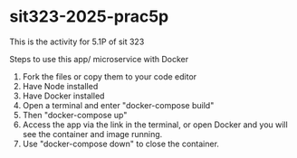 # sit323-2025-prac5p
This is the activity for 5.1P of sit 323

Steps to use this app/ microservice with Docker
1. Fork the files or copy them to your code editor
2. Have Node installed
3. Have Docker installed
4. Open a terminal and enter "docker-compose build"
5. Then "docker-compose up"
6. Access the app via the link in the terminal, or open Docker and you will see the container and image running.
7. Use "docker-compose down" to close the container.

